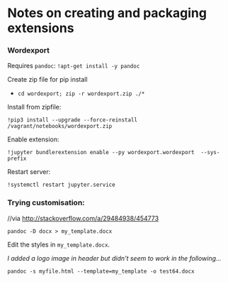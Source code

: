 # Notes on creating and packaging extensions

### Wordexport

Requires `pandoc`: `!apt-get install -y pandoc`

Create zip file for pip install

- `cd wordexport; zip -r wordexport.zip ./*`

Install from zipfile:

`!pip3 install --upgrade --force-reinstall /vagrant/notebooks/wordexport.zip`

Enable extension:

`!jupyter bundlerextension enable --py wordexport.wordexport  --sys-prefix`

Restart server:

`!systemctl restart jupyter.service`


### Trying customisation:

//via http://stackoverflow.com/a/29484938/454773

`pandoc -D docx > my_template.docx`

Edit the styles in `my_template.docx`.

*I added a logo image in header but didn't seem to work in the following...*

`pandoc -s myfile.html --template=my_template -o test64.docx`


